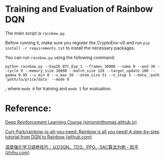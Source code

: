 # Training and Evaluation of Rainbow DQN

The main script is `rainbow.py`.

Before running it, make sure you register the CryptoEnv-v0 and run `pip install -r requirements.txt` to install the necessary packages.

You can run `rainbow.py` using the following command:

```shell
python rainbow.py --ExpID BTC_Exp_1 --frames 30000 --name 0 --wnd 30 --cycle 9 --memory_size 10000 --batch_size 128 --target_update 100 --gamma 0.95 --v_min 0 --v_max 20 --atom_size 51 --n_step 3 --data_-path 'path/to/price/data' --mode 0
```

, where `mode 0` for training and `mode 1` for evaluation.

# Reference:

[Deep Reinforcement Learning Course (simoninithomas.github.io)](https://simoninithomas.github.io/Deep_reinforcement_learning_Course/)

[Curt-Park/rainbow-is-all-you-need: Rainbow is all you need! A step-by-step tutorial from DQN to Rainbow (github.com)](https://github.com/Curt-Park/rainbow-is-all-you-need)

[深度强化学习调参技巧：以D3QN、TD3、PPO、SAC算法为例 - 知乎 (zhihu.com)](https://zhuanlan.zhihu.com/p/345353294)

